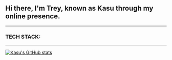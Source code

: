 ## Hi there, I'm Trey, known as Kasu through my online presence.
---
### TECH STACK:

---
[![Kasu's GitHub stats](https://github-readme-stats.vercel.app/api?username=kasualkid12&count_private=true&show_icons=true&theme=transparent)](https://github.com/anuraghazra/github-readme-stats)

<!--
**kasualkid12/kasualkid12** is a ✨ _special_ ✨ repository because its `README.md` (this file) appears on your GitHub profile.

Here are some ideas to get you started:

- 🔭 I’m currently working on ...
- 🌱 I’m currently learning ...
- 👯 I’m looking to collaborate on ...
- 🤔 I’m looking for help with ...
- 💬 Ask me about ...
- 📫 How to reach me: ...
- 😄 Pronouns: ...
- ⚡ Fun fact: ...
-->
